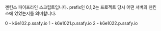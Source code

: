 젠킨스 파이프라인 스크립트입니다.
prefix인 0,1,2는 프로젝트 당시 어떤 서버의 젠킨스에 있었는지를 의미합니다.

0 - k6e102.p.ssafy.io
1 - k6e1021.p.ssafy.io
2 - k6e1022.p.ssafy.io